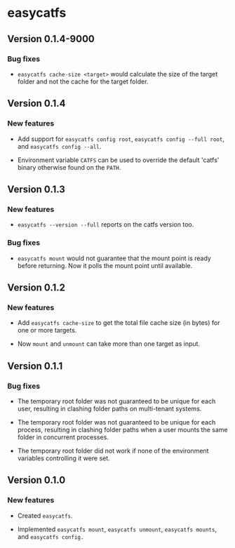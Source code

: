 # easycatfs

## Version 0.1.4-9000

### Bug fixes

* `easycatfs cache-size <target>` would calculate the size of the target
  folder and not the cache for the target folder.


## Version 0.1.4

### New features

* Add support for `easycatfs config root`, `easycatfs config --full root`,
  and  `easycatfs config --all`.

* Environment variable `CATFS` can be used to override the default 'catfs'
  binary otherwise found on the `PATH`.
  

## Version 0.1.3

### New features

* `easycatfs --version --full` reports on the catfs version too.

### Bug fixes

* `easycatfs mount` would not guarantee that the mount point is ready
  before returning. Now it polls the mount point until available.


## Version 0.1.2

### New features

* Add `easycatfs cache-size` to get the total file cache size (in bytes)
  for one or more targets.

* Now `mount` and `unmount` can take more than one target as input.


## Version 0.1.1

### Bug fixes

* The temporary root folder was not guaranteed to be unique for each user,
  resulting in clashing folder paths on multi-tenant systems.

* The temporary root folder was not guaranteed to be unique for each process,
  resulting in clashing folder paths when a user mounts the same folder in
  concurrent processes.
  
* The temporary root folder did not work if none of the environment variables
  controlling it were set.


## Version 0.1.0

### New features

* Created `easycatfs`.

* Implemented `easycatfs mount`, `easycatfs unmount`, `easycatfs mounts`,
  and `easycatfs config.`
